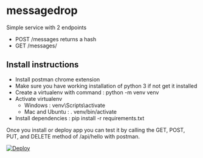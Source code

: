 # messagedrop
Simple service with 2 endpoints
  - POST /messages
    returns a hash 
  - GET /messages/<hash>

## Install instructions
  - Install postman chrome extension
  - Make sure you have working installation of python 3 if not get it installed
  - Create a virtualenv with command : python -m venv venv
  - Activate virtualenv
    - Windows : venv\Scripts\activate
    - Mac and Ubuntu : . venv/bin/activate
  - Install dependencies : pip install -r requirements.txt


Once you install or deploy app you can test it by calling the GET, POST, PUT, and DELETE method of /api/hello with postman.

[![Deploy](https://www.herokucdn.com/deploy/button.svg)](https://heroku.com/deploy)
